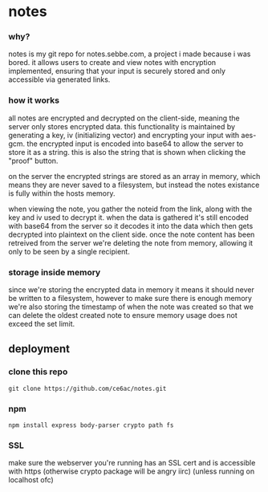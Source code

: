 # notes

### why?
notes is my git repo for notes.sebbe.com, a project i made because i was bored.
it allows users to create and view notes with encryption implemented, ensuring that your input is securely stored and only accessible via generated links.

### how it works
all notes are encrypted and decrypted on the client-side, meaning the server only stores encrypted data.
this functionality is maintained by generating a key, iv (initializing vector) and encrypting your input with aes-gcm.
the encrypted input is encoded into base64 to allow the server to store it as a string. this is also the string that is shown when clicking the "proof" button.

on the server the encrypted strings are stored as an array in memory, which means they are never saved to a filesystem, but instead the notes existance is fully within the hosts memory.

when viewing the note, you gather the noteid from the link, along with the key and iv used to decrypt it.
when the data is gathered it's still encoded with base64 from the server so it decodes it into the data which then gets decrypted into plaintext on the client side.
once the note content has been retreived from the server we're deleting the note from memory, allowing it only to be seen by a single recipient.

### storage inside memory
since we're storing the encrypted data in memory it means it should never be written to a filesystem, however to make sure there is enough memory we're also storing the timestamp of when the note was created so that we can delete the oldest created note to ensure memory usage does not exceed the set limit.

## deployment
### clone this repo
```git clone https://github.com/ce6ac/notes.git```

### npm
```npm install express body-parser crypto path fs```

### SSL
make sure the webserver you're running has an SSL cert and is accessible with https (otherwise crypto package will be angry iirc) (unless running on localhost ofc)



